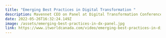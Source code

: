 ```yaml
---
title: "Emerging Best Practices in Digital Transformation "
description: Mavennet CEO on Panel at Digital Transformation Conference 2022
date: 2022-05-26T16:32:24.149Z
image: /assets/emerging-best-practices-in-dx-panel.jpg
link: https://www.itworldcanada.com/video/emerging-best-practices-in-digital-transformation?amp=1
---
```

